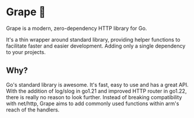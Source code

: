 # Grape 🍇

Grape is a modern, zero-dependency HTTP library for Go.

It's a thin wrapper around standard library, providing helper functions to facilitate faster and easier development.
Adding only a single dependency to your projects.

## Why?

Go's standard library is awesome. It's fast, easy to use and has a great API.  
With the addition of log/slog in go1.21 and improved HTTP router in go1.22, there is really no reason to look further.
Instead of breaking compatibility with net/http, Grape aims to add commonly used functions within arm's reach of the
handlers.

